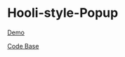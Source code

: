 # Hooli-style-Popup

[Demo](https://darksoulh.github.io/Hooli-style-Popup/)

[Code Base](https://github.com/DarkSoulH/Hooli-style-Popup/tree/main/assets)